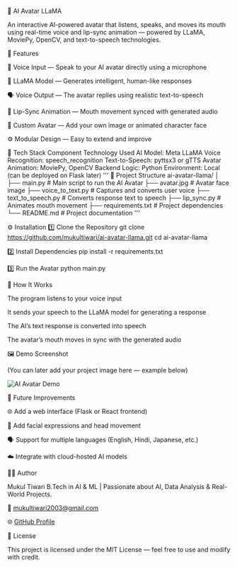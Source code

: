 🧠 AI Avatar LLaMA

An interactive AI-powered avatar that listens, speaks, and moves its mouth using real-time voice and lip-sync animation — powered by LLaMA, MoviePy, OpenCV, and text-to-speech technologies.

🌟 Features

🎤 Voice Input — Speak to your AI avatar directly using a microphone

💬 LLaMA Model — Generates intelligent, human-like responses

🗣️ Voice Output — The avatar replies using realistic text-to-speech

🧏 Lip-Sync Animation — Mouth movement synced with generated audio

🧍 Custom Avatar — Add your own image or animated character face

⚙️ Modular Design — Easy to extend and improve

🧩 Tech Stack
Component Technology Used
AI Model: Meta LLaMA
Voice Recognition: speech_recognition
Text-to-Speech: pyttsx3 or gTTS
Avatar Animation: MoviePy, OpenCV
Backend Logic: Python
Environment: Local (can be deployed on Flask later)
'''
📁 Project Structure
ai-avatar-llama/
│
├── main.py                 # Main script to run the AI Avatar
├── avatar.jpg              # Avatar face image
├── voice_to_text.py        # Captures and converts user voice
├── text_to_speech.py       # Converts response text to speech
├── lip_sync.py             # Animates mouth movement
├── requirements.txt        # Project dependencies
└── README.md               # Project documentation
'''

⚙️ Installation
1️⃣ Clone the Repository
git clone https://github.com/mukultiwari/ai-avatar-llama.git
cd ai-avatar-llama

2️⃣ Install Dependencies
pip install -r requirements.txt

3️⃣ Run the Avatar
python main.py

🧠 How It Works

The program listens to your voice input

It sends your speech to the LLaMA model for generating a response

The AI’s text response is converted into speech

The avatar’s mouth moves in sync with the generated audio

🖼️ Demo Screenshot

(You can later add your project image here — example below)

![AI Avatar Demo](./assets/demo.png)

🚀 Future Improvements

🌐 Add a web interface (Flask or React frontend)

🧍 Add facial expressions and head movement

🗣️ Support for multiple languages (English, Hindi, Japanese, etc.)

☁️ Integrate with cloud-hosted AI models

🧑‍💻 Author

Mukul Tiwari
B.Tech in AI & ML | Passionate about AI, Data Analysis & Real-World Projects.

📧 mukultiwari2003@gmail.com 
 
🌐 [GitHub Profile](https://github.com/MUKUL-TIWARI/MUKUL-TIWARI)


📜 License

This project is licensed under the MIT License — feel free to use and modify with credit.

